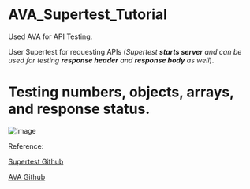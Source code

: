 # AVA_Supertest_Tutorial

Used AVA for API Testing.

User Supertest for requesting APIs (_Supertest **starts server** and can be used for testing **response header** and **response body** as well_). 

# Testing numbers, objects, arrays, and response status.
![image](https://github.com/duc-beluga/AVA_Supertest_Tutorial/assets/98554622/bfa5b463-1705-453b-8094-bc78257724fb)

Reference:

[Supertest Github](https://github.com/ladjs/supertest)

[AVA Github](https://github.com/avajs/ava)
